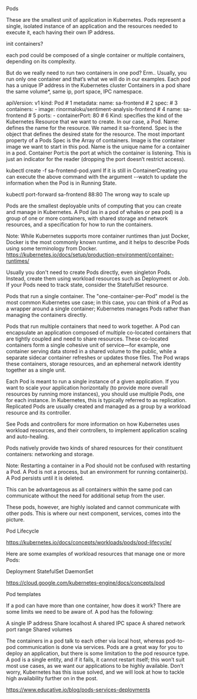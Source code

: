 Pods


These are the smallest unit of application in Kubernetes. Pods represent a single, isolated instance of an application and the resources needed to execute it, each having their own IP address.

init containers?

each pod could be composed of a single container or multiple containers, depending on its complexity.




But do we really need to run two containers in one pod? Erm.. Usually, you run only one container and that’s what we will do in our examples.
Each pod has a unique IP address in the Kubernetes cluster
Containers in a pod share the same volume*, same ip, port space, IPC namespace.


apiVersion: v1
kind: Pod                                            # 1
metadata:
  name: sa-frontend                                  # 2
spec:                                                # 3
  containers:
    - image: rinormaloku/sentiment-analysis-frontend # 4
      name: sa-frontend                              # 5
      ports:
        - containerPort: 80                          # 6
Kind: specifies the kind of the Kubernetes Resource that we want to create. In our case, a Pod.
Name: defines the name for the resource. We named it sa-frontend.
Spec is the object that defines the desired state for the resource. The most important property of a Pods Spec is the Array of containers.
Image is the container image we want to start in this pod.
Name is the unique name for a container in a pod.
Container Port:is the port at which the container is listening. This is just an indicator for the reader (dropping the port doesn’t restrict access).


kubectl create -f sa-frontend-pod.yaml
If it is still in ContainerCreating you can execute the above command with the argument --watch to update the information when the Pod is in Running State.

kubectl port-forward sa-frontend 88:80
The wrong way to scale up


Pods are the smallest deployable units of computing that you can create and manage in Kubernetes.
A Pod (as in a pod of whales or pea pod) is a group of one or more containers, with shared storage and network resources, and a specification for how to run the containers.

Note: While Kubernetes supports more container runtimes than just Docker, Docker is the most commonly known runtime, and it helps to describe Pods using some terminology from Docker.
https://kubernetes.io/docs/setup/production-environment/container-runtimes/

Usually you don't need to create Pods directly, even singleton Pods. Instead, create them using workload resources such as Deployment or Job. If your Pods need to track state, consider the StatefulSet resource.


Pods that run a single container. The "one-container-per-Pod" model is the most common Kubernetes use case; in this case, you can think of a Pod as a wrapper around a single container; Kubernetes manages Pods rather than managing the containers directly.

Pods that run multiple containers that need to work together. A Pod can encapsulate an application composed of multiple co-located containers that are tightly coupled and need to share resources. These co-located containers form a single cohesive unit of service—for example, one container serving data stored in a shared volume to the public, while a separate sidecar container refreshes or updates those files. The Pod wraps these containers, storage resources, and an ephemeral network identity together as a single unit.

Each Pod is meant to run a single instance of a given application. If you want to scale your application horizontally (to provide more overall resources by running more instances), you should use multiple Pods, one for each instance. In Kubernetes, this is typically referred to as replication. Replicated Pods are usually created and managed as a group by a workload resource and its controller.

See Pods and controllers for more information on how Kubernetes uses workload resources, and their controllers, to implement application scaling and auto-healing.

Pods natively provide two kinds of shared resources for their constituent containers: networking and storage.

Note: Restarting a container in a Pod should not be confused with restarting a Pod. A Pod is not a process, but an environment for running container(s). A Pod persists until it is deleted.


This can be advantageous as all containers within the same pod can communicate without the need for additional setup from the user.

These pods, however, are highly isolated and cannot communicate with other pods. This is where our next component, services, comes into the picture.


Pod Lifecycle

https://kubernetes.io/docs/concepts/workloads/pods/pod-lifecycle/

Here are some examples of workload resources that manage one or more Pods:

Deployment
StatefulSet
DaemonSet

https://cloud.google.com/kubernetes-engine/docs/concepts/pod

Pod templates




 If a pod can have more than one container, how does it work? There are some limits we need to be aware of. A pod has the following:

A single IP address
Share localhost
A shared IPC space
A shared network port range
Shared volumes



The containers in a pod talk to each other via local host, whereas pod-to-pod communication is done via services. Pods are a great way for you to deploy an application, but there is some limitation to the pod resource type. A pod is a single entity, and if it fails, it cannot restart itself; this won’t suit most use cases, as we want our applications to be highly available. Don’t worry, Kubernetes has this issue solved, and we will look at how to tackle high availability further on in the post.

https://www.educative.io/blog/pods-services-deployments

